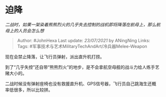 # 迫降
*二战时，如果一架染着熊熊烈火的几乎失去控制的战机即将降落在航母上，那么航母上的人员会怎么想*

> Author: #JohnHexa
Last update: *23/07/2021* by ANingNing
Links:
Tags: #军事技术与艺术MilitaryTechAndArt/冷兵器Melee-Weapon 

 
现在会禁止降落，让飞行员弹射，派出直升机打捞。

到了“几乎失控”还自带“熊熊烈火”的地步，是不会拿航空母舰的战斗力给人练手艺赌大小的。

二战时候没有弹射座椅也没有救援直升机、GPS信号器，飞行员自己跳海生还概率低很多，所以比较拼。



